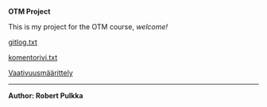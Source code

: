 **OTM Project**

This is my project for the OTM course, *welcome!*

[gitlog.txt](https://github.com/rpulkka/otm-harjoitustyo/blob/master/laskarit/viikko1/gitlog.txt)

[komentorivi.txt](https://github.com/rpulkka/otm-harjoitustyo/blob/master/laskarit/viikko1/komentorivi.txt)

[Vaativuusmäärittely](https://github.com/rpulkka/otm-harjoitustyo/blob/master/dokumentaatio/vaativuusmaarittely.md)

---

**Author: Robert Pulkka**

